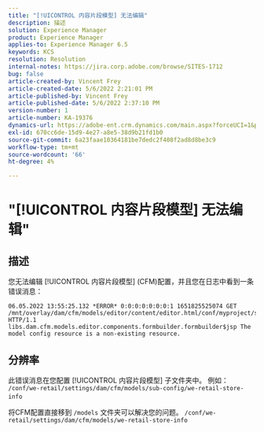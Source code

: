 ```yaml
---
title: "[!UICONTROL 内容片段模型] 无法编辑"
description: 描述
solution: Experience Manager
product: Experience Manager
applies-to: Experience Manager 6.5
keywords: KCS
resolution: Resolution
internal-notes: https://jira.corp.adobe.com/browse/SITES-1712
bug: false
article-created-by: Vincent Frey
article-created-date: 5/6/2022 2:21:01 PM
article-published-by: Vincent Frey
article-published-date: 5/6/2022 2:37:10 PM
version-number: 1
article-number: KA-19376
dynamics-url: https://adobe-ent.crm.dynamics.com/main.aspx?forceUCI=1&pagetype=entityrecord&etn=knowledgearticle&id=c91330bb-47cd-ec11-a7b5-6045bd00db25
exl-id: 670cc6de-15d9-4e27-a8e5-38d9b21fd1b0
source-git-commit: 6a23faae10364181be7dedc2f408f2ad8d8be3c9
workflow-type: tm+mt
source-wordcount: '66'
ht-degree: 4%

---
```


# &quot;[!UICONTROL 内容片段模型] 无法编辑&quot;

## 描述


您无法编辑 [!UICONTROL 内容片段模型] (CFM)配置，并且您在日志中看到一条错误消息：

```
06.05.2022 13:55:25.132 *ERROR* 0:0:0:0:0:0:0:1 1651825525074 GET 
/mnt/overlay/dam/cfm/models/editor/content/editor.html/conf/myproject/settings/dam/cfm/models/mycompanymodels HTTP/1.1 
libs.dam.cfm.models.editor.components.formbuilder.formbuilder$jsp The model config resource is a non-existing resource.
```

## 分辨率


此错误消息在您配置 [!UICONTROL 内容片段模型] 子文件夹中。
例如： `/conf/we-retail/settings/dam/cfm/models/sub-config/we-retail-store-info` 

将CFM配置直接移到 `/models` 文件夹可以解决您的问题。
`/conf/we-retail/settings/dam/cfm/models/we-retail-store-info`
